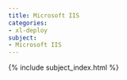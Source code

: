 ```yaml
---
title: Microsoft IIS
categories:
- xl-deploy
subject:
- Microsoft IIS
---
```


{% include subject_index.html %}
